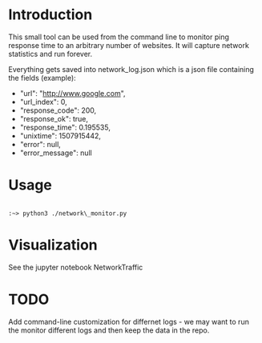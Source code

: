 # Introduction

This small tool can be used from the command line to monitor ping response time
to an arbitrary number of websites. It will capture network statistics and run
forever.

Everything gets saved into network\_log.json which is a json file containing the
fields (example):

* "url": "http://www.google.com",
* "url\_index": 0,
* "response\_code": 200,
* "response\_ok": true,
* "response\_time": 0.195535,
* "unixtime": 1507915442,
* "error": null,
* "error\_message": null

# Usage

<code>
:~> python3 ./network\_monitor.py
</code>

# Visualization

See the jupyter notebook NetworkTraffic

# TODO

Add command-line customization for differnet logs - we may want to run the
monitor different logs and then keep the data in the repo.
